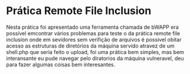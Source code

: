 # Prática Remote File Inclusion

Nesta prática foi apresentado uma ferramenta chamada de bWAPP era possível emcontrar vários problemas para teste o da prática
remote file inclusion onde em sevidores sem verifição de arquivos é possivel obitar acesso as estruturas de diretórios
da máquina servido atravez de um shell.php que seria feito o upload, foi uma prática bem simples, mas bem interansante eu pude
navegar pelo diratorios da máquina vulneravel, deu para fazer algumas coisas bem interesantes.
